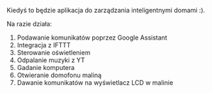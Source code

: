 Kiedyś to będzie aplikacja do zarządzania inteligentnymi domami :).

Na razie działa:
1. Podawanie komunikatów poprzez Google Assistant
2. Integracja z IFTTT
2. Sterowanie oświetleniem
3. Odpalanie muzyki z YT
4. Gadanie komputera
5. Otwieranie domofonu maliną
6. Dawanie komunikatów na wyświetlacz LCD w malinie
